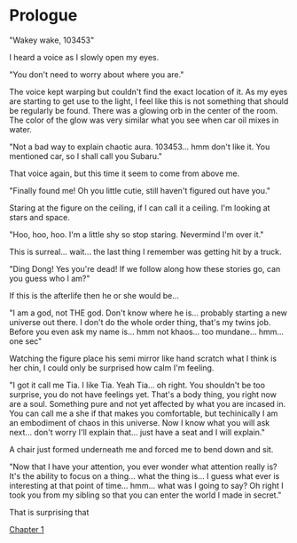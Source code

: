 # Prologue

"Wakey wake, 103453"

I heard a voice as I slowly open my eyes.

"You don't need to worry about where you are."

The voice kept warping but couldn't find the exact location of it. As my eyes are starting to get use to the light, I feel like this is not something that should be regularly be found. There was a glowing orb in the center of the room. The color of the glow was very similar what you see when car oil mixes in water. 

"Not a bad way to explain chaotic aura. 103453... hmm don't like it. You mentioned car, so I shall call you Subaru."

That voice again, but this time it seem to come from above me.

"Finally found me! Oh you little cutie, still haven't figured out have you."

Staring at the figure on the ceiling, if I can call it a ceiling. I'm looking at stars and space.

"Hoo, hoo, hoo. I'm a little shy so stop staring. Nevermind I'm over it."

This is surreal... wait... the last thing I remember was getting hit by a truck.

"Ding Dong! Yes you're dead! If we follow along how these stories go, can you guess who I am?"

If this is the afterlife then he or she would be...

"I am a god, not THE god. Don't know where he is... probably starting a new universe out there. I don't do the whole order thing, that's my twins job. Before you even ask my name is... hmm not khaos... too mundane... hmm... one sec"

Watching the figure place his semi mirror like hand scratch what I think is her chin, I could only be surprised how calm I'm feeling.

"I got it call me Tia. I like Tia. Yeah Tia... oh right. You shouldn't be too surprise, you do not have feelings yet. That's a body thing, you right now are a soul. Something pure and not yet affected by what you are incased in. You can call me a she if that makes you comfortable, but techinically I am an embodiment of chaos in this universe. Now I know what you will ask next... don't worry I'll explain that... just have a seat and I will explain."

A chair just formed underneath me and forced me to bend down and sit. 

"Now that I have your attention, you ever wonder what attention really is? It's the ability to focus on a thing... what the thing is... I guess what ever is interesting at that point of time... hmm... what was I going to say? Oh right I took you from my sibling so that you can enter the world I made in secret."

That is surprising that 





[Chapter 1](CH1.md)